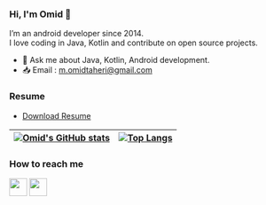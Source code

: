 ### Hi, I'm Omid 👋
I’m an android developer since 2014.<br>
I love coding in Java, Kotlin and contribute on open source projects.
- 💬 Ask me about Java, Kotlin, Android development. 
- 📥 Email : m.omidtaheri@gmail.com

### Resume

* <a href="https://drive.google.com/file/d/1YOkekBlFoyVmMgClsL33GgXn6M_1EpBU/view?usp=sharing">Download Resume</a>



| [![Omid's GitHub stats](https://github-readme-stats-omids-projects-5cc6a8f5.vercel.app/api?username=omidtaheri&count_private=true&show_icons=true&theme=dracula)](https://github.com/OmidTaheri) | [![Top Langs](https://github-readme-stats-omids-projects-5cc6a8f5.vercel.app/api/top-langs?username=omidtaheri&count_private=true&show_icons=true&hide=css,html,c%23&theme=dracula&layout=compact)](https://github.com/OmidTaheri) | 
| --- | --- | 

### How to reach me
<!-- [<img src="https://www.vectorlogo.zone/logos/twitter/twitter-tile.svg" width="32">](https://twitter.com/m_omidtaheri)
[<img src="https://www.vectorlogo.zone/logos/instagram/instagram-tile.svg" width="32">](https://www.instagram.com/m_omidtaheri) -->
[<img src="https://www.vectorlogo.zone/logos/telegram/telegram-tile.svg" width="32">](http://t.me/m_omidtaheri)
[<img src="https://www.vectorlogo.zone/logos/linkedin/linkedin-tile.svg" width="32">](https://linkedin.com/in/omid-taheri/)
<!-- [<img src="https://www.vectorlogo.zone/logos/wordpress/wordpress-tile.svg" width="32">](https://omidtaheri.ir) -->


